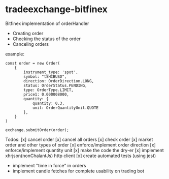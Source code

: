 # tradeexchange-bitfinex

Bitfinex implementation of orderHandler

 * Creating order
 * Checking the status of the order
 * Canceling orders

example:
```
const order = new Order(
    {
        instrument_type: 'spot',
        symbol: "tSHIBUSD",
        direction: OrderDirection.LONG,
        status: OrderStatus.PENDING,
        type: OrderType.LIMIT,
        price1: 0.000008000,
        quantity: {
            quantity: 0.3,
            unit: OrderQuantityUnit.QUOTE
        },
    }
)

exchange.submitOrder(order);
```


Todos:
 [x] cancel order
 [x] cancel all orders
 [x] check order
 [x] market order and other types of order
 [x] enforce/implement order direction
 [x] enforce/implement quantity unit
 [x] make the code the dry-er
 [x] implement xhrjson(nonChalantJs) http client
 [x] create automated tests (using jest)
  * implement "time in force" in orders
  * implement candle fetches for complete usability on trading bot